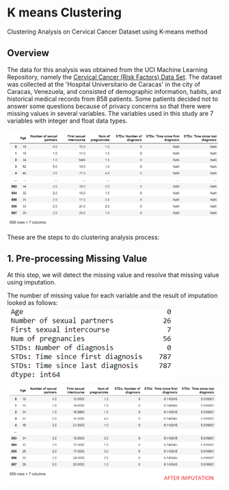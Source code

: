 # K means Clustering
Clustering Analysis on Cervical Cancer Dataset using K-means method



## Overview
The data for this analysis was obtained from the UCI Machine Learning Repository, namely the [Cervical Cancer (Risk Factors) Data Set](https://archive.ics.uci.edu/ml/datasets/Cervical+cancer+%28Risk+Factors%29). The dataset was collected at the 'Hospital Universitario de Caracas' in the city of Caracas, Venezuela, and consisted of demographic information, habits, and historical medical records from 858 patients. Some patients decided not to answer some questions because of privacy concerns so that there were missing values in several variables. The variables used in this study are 7 variables with integer and float data types.

![](/images/p1.png)

These are the steps to do clustering analysis process:

## 1. Pre-processing Missing Value
At this step, we will detect the missing value and resolve that missing value using imputation. 

The number of missing value for each variable and the result of imputation looked as follows:
![](/images/p2.png)
![](/images/p3.png)
